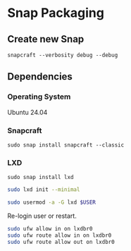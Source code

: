 # Snap Packaging



## Create new Snap

```
snapcraft --verbosity debug --debug
```









## Dependencies

### Operating System

Ubuntu 24.04

### Snapcraft

```
sudo snap install snapcraft --classic
```

### LXD

```
sudo snap install lxd
```

```bash
sudo lxd init --minimal
```

```bash
sudo usermod -a -G lxd $USER
```

Re-login user or restart.

```bash
sudo ufw allow in on lxdbr0
sudo ufw route allow in on lxdbr0
sudo ufw route allow out on lxdbr0
```



